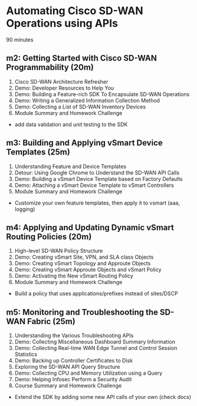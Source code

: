 # Automating Cisco SD-WAN Operations using APIs
90 minutes

## m2: Getting Started with Cisco SD-WAN Programmability (20m)
1. Cisco SD-WAN Architecture Refresher
2. Demo: Developer Resources to Help You
3. Demo: Building a Feature-rich SDK To Encapsulate SD-WAN Operations
4. Demo: Writing a Generalized Information Collection Method
5. Demo: Collecting a List of SD-WAN Inventory Devices
6. Module Summary and Homework Challenge
  - add data validation and unit testing to the SDK

## m3: Building and Applying vSmart Device Templates (25m)
1. Understanding Feature and Device Templates
2. Detour: Using Google Chrome to Understand the SD-WAN API Calls
3. Demo: Building a vSmart Device Template based on Factory Defaults
4. Demo: Attaching a vSmart Device Template to vSmart Controllers
5. Module Summary and Homework Challenge
  - Customize your own feature templates, then apply it to vsmart (aaa, logging)

## m4: Applying and Updating Dynamic vSmart Routing Policies (20m)
1. High-level SD-WAN Policy Structure
2. Demo: Creating vSmart Site, VPN, and SLA class Objects
3. Demo: Creating vSmart Topology and Approute Objects
4. Demo: Creating vSmart Approute Objects and vSmart Policy
5. Demo: Activating the New vSmart Routing Policy
6. Module Summary and Homework Challenge
  - Build a policy that uses applications/prefixes instead of sites/DSCP

## m5: Monitoring and Troubleshooting the SD-WAN Fabric (25m)
1. Understanding the Various Troubleshooting APIs
2. Demo: Collecting Miscellaneous Dashboard Summary Information
3. Demo: Collecting Real-time WAN Edge Tunnel and Control Session Statistics
4. Demo: Backing up Controller Certificates to Disk
5. Exploring the SD-WAN API Query Structure
6. Demo: Collecting CPU and Memory Utilization using a Query
7. Demo: Helping Infosec Perform a Security Audit
8. Course Summary and Homework Challenge
  - Extend the SDK by adding some new API calls of your own (check docs)
